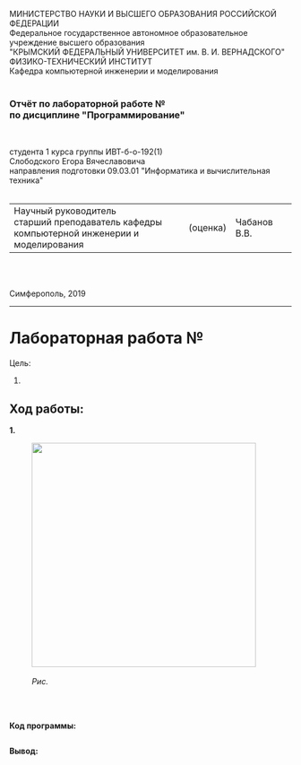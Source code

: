 <!DOCTYPE HTML>
 <html>
 <body>
 
 МИНИСТЕРСТВО НАУКИ  И ВЫСШЕГО ОБРАЗОВАНИЯ РОССИЙСКОЙ ФЕДЕРАЦИИ  
Федеральное государственное автономное образовательное учреждение высшего образования  
"КРЫМСКИЙ ФЕДЕРАЛЬНЫЙ УНИВЕРСИТЕТ им. В. И. ВЕРНАДСКОГО"  
ФИЗИКО-ТЕХНИЧЕСКИЙ ИНСТИТУТ  
Кафедра компьютерной инженерии и моделирования
<br/><br/>
 
### Отчёт по лабораторной работе № <br/> по дисциплине "Программирование"
<br/>
 
студента 1 курса группы ИВТ-б-о-192(1)<br/>
Слободского Егора Вячеславовича<br/>
направления подготовки 09.03.01 "Информатика и вычислительная техника"  
<br/>
 
<table>
<tr><td>Научный руководитель<br/> старший преподаватель кафедры<br/> компьютерной инженерии и моделирования</td>
<td>(оценка)</td>
<td>Чабанов В.В.</td>
</tr>
</table>
<br/><br/>
 
Симферополь, 2019
 
 <hr>
 
# Лабораторная работа №

Цель:

1. 
 
## Ход работы:
**1.** 

  <figure class="sign">
  <img src= "./pic/1.jpg" width="400" alt="">
  <figcaption> <i><br/>Рис. </i></figcaption>
  </figure>
  
<br/><br/>

  **Код программы:**
 
 ```C++
 
 ```

   **Вывод:** 
  
 </body>
 </html>